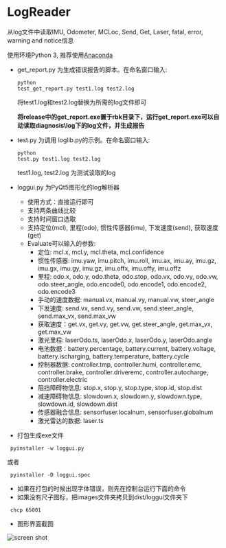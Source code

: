 # LogReader
从log文件中读取IMU, Odometer, MCLoc, Send, Get, Laser, fatal, error, warning and notice信息

使用环境Python 3, 推荐使用[Anaconda](https://www.anaconda.com/download/)
* get_report.py 为生成错误报告的脚本。在命名窗口输入:<pre><code>python test_get_report.py test1.log test2.log</pre></code>
  将test1.log和test2.log替换为所需的log文件即可

  **将release中的get_report.exe置于rbk目录下，运行get_report.exe可以自动读取diagnosis\\log下的log文件，并生成报告**
* test.py 为调用 loglib.py的示例。在命名窗口输入:<pre><code>python test.py test1.log test2.log</pre></code>
 test1.log, test2.log 为测试读取的log

* loggui.py 为PyQt5图形化的log解析器
  * 使用方式：直接运行即可
  * 支持两条曲线比较
  * 支持时间窗口选取
  * 支持定位(mcl), 里程(odo), 惯性传感器(imu), 下发速度(send), 获取速度(get)
  * Evaluate可以输入的参数:
    * 定位: mcl.x, mcl.y, mcl.theta, mcl.confidence
    * 惯性传感器: imu.yaw, imu.pitch, imu.roll, imu.ax, imu.ay, imu.gz, imu.gx, imu.gy, imu.gz, imu.offx, imu.offy, imu.offz
    * 里程: odo.x, odo.y, odo.theta, odo.stop,  odo.vx, odo.vy, odo.vw, odo.steer_angle, odo.encode0, odo.encode1, odo.encode2, odo.encode3
    * 手动的速度数据: manual.vx, manual.vy, manual.vw, steer_angle
    * 下发速度: send.vx, send.vy, send.vw, send.steer_angle, send.max_vx, send.max_vw
    * 获取速度：get.vx, get.vy, get.vw, get.steer_angle, get.max_vx, get.max_vw
    * 激光里程: laserOdo.ts, laserOdo.x, laserOdo.y, laserOdo.angle
    * 电池数据：battery.percentage, battery.current, battery.voltage, battery.ischarging, battery.temperature, battery.cycle
    * 控制器数据: controller.tmp, controller.humi, controller.emc, controller.brake, controller.driveremc, controller.autocharge, controller.electric
    * 阻挡障碍物信息: stop.x, stop.y, stop.type, stop.id, stop.dist
    * 减速障碍物信息: slowdown.x, slowdown.y, slowdown.type, slowdown.id, slowdown.dist
    * 传感器融合信息: sensorfuser.localnum, sensorfuser.globalnum
    * 激光雷达的数据: laser.ts

* 打包生成exe文件
  
<pre><code> pyinstaller -w loggui.py</pre></code>
或者
<pre><code> pyinstaller -D loggui.spec</pre></code>
* 如果在打包的时候出现字体错误，则先在控制台运行下面的命令
* 如果没有尺子图标，把images文件夹拷贝到dist/loggui文件夹下
<pre><code> chcp 65001 </pre></code>
* 图形界面截图

![screen shot](screen_shot.PNG)